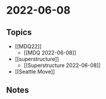 # 2022-06-08
## Topics
- [[MDQ22]]
	- [[MDQ 2022-06-08]]
- [[superstructure]]
	- [[Superstructure 2022-06-08]]
- [[Seattle Move]]
## Notes